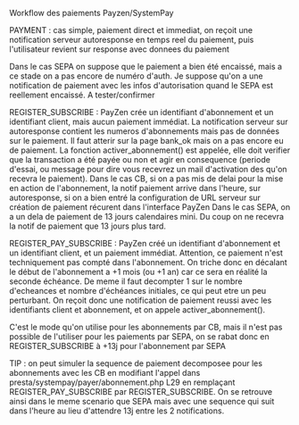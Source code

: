 Workflow des paiements Payzen/SystemPay

PAYMENT :
cas simple, paiement direct et immediat, on reçoit une notification serveur autoresponse en temps reel du paiement, puis l'utilisateur revient sur response avec donnees du paiement

Dans le cas SEPA on suppose que le paiement a bien été encaissé, mais a ce stade on a pas encore de numéro d'auth. Je suppose qu'on a une notification de paiement avec les infos d'autorisation quand le SEPA est reellement encaissé. A tester/confirmer

REGISTER_SUBSCRIBE :
PayZen crée un identifiant d'abonnement et un identifiant client, mais aucun paiement immédiat. La notification serveur sur autoresponse contient les numeros d'abonnements mais pas de données sur le paiement.
Il faut atterir sur la page bank_ok mais on a pas encore eu de paiement.
La fonction activer_abonnement() est appelée, elle doit verifier que la transaction a été payée ou non et agir en consequence (periode d'essai, ou message pour dire vous recevrez un mail d'activation des qu'on recevra le paiement).
Dans le cas CB, si on a pas mis de delai pour la mise en action de l'abonnement, la notif paiement arrive dans l'heure, sur autoresponse, si on a bien entré la configuration de URL serveur sur création de paiement récurent dans l'interface PayZen
Dans le cas SEPA, on a un dela de paiement de 13 jours calendaires mini. Du coup on ne recevra la notif de paiement que 13 jours plus tard.


REGISTER_PAY_SUBSCRIBE :
PayZen créé un identifiant d'abonnement et un identifiant client, et un paiement immédiat. Attention, ce paiement n'est techniquement pas compté dans l'abonnement. On triche donc en décalant le début de l'abonnement a +1 mois (ou +1 an) car ce sera en réalité la seconde échéance. De meme il faut decompter 1 sur le nombre d'echeances et nombre d'échéances initiales, ce qui peut etre un peu perturbant.
On reçoit donc une notification de paiement reussi avec les identifiants client et abonnement, et on appele activer_abonnement().

C'est le mode qu'on utilise pour les abonnements par CB, mais il n'est pas possible de l'utiliser pour les paiements par SEPA, on se rabat donc en REGISTER_SUBSCRIBE à +13j pour l'abonnement par SEPA


TIP : on peut simuler la sequence de paiement decomposee pour les abonnements avec les CB en modifiant l'appel dans presta/systempay/payer/abonnement.php L29 en remplaçant REGISTER_PAY_SUBSCRIBE par REGISTER_SUBSCRIBE. On se retrouve ainsi dans le meme scenario que SEPA mais avec une sequence qui suit dans l'heure au lieu d'attendre 13j entre les 2 notifications.